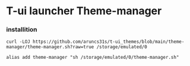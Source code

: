 # T-ui launcher Theme-manager
### installition
```
curl -LOJ https://github.com/aruncs31s/t-ui_themes/blob/main/theme-manager/theme-manager.sh?raw=true /storage/emulated/0

alias add theme-manager "sh /storage/emulated/0/theme-manager.sh"
```
